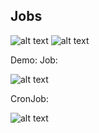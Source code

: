 ## Jobs

![alt text](https://github.com/parane/manulife-aks-training/raw/main/images/Job.JPG)
![alt text](https://github.com/parane/manulife-aks-training/raw/main/images/Cron.JPG)

Demo:
Job:

![alt text](https://github.com/parane/manulife-aks-training/raw/main/images/job_demo.JPG)

CronJob:

![alt text](https://github.com/parane/manulife-aks-training/raw/main/images/CronJob.JPG)

